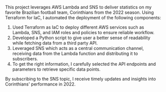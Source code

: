 This project leverages AWS Lambda and SNS to deliver statistics on my favorite Brazilian football team, Corinthians from the 2022 season. Using Terraform for IaC, I automated the deployment of the following components:

1. Used Terraform as IaC to deploy different AWS services such as Lambda, SNS, and IAM roles and policies to ensure reliable workflow.
2. Developed a Python script to give user a better sense of readability while fetching data from a third party API.
3. Leveraged SNS which acts as a central communication channel, receiving data from the Lambda function and distributing it to subscribers.
4. To get the right information, I carefully selected the API endpoints and parameters to retrieve specific data points.


By subscribing to the SNS topic, I receive timely updates and insights into Corinthians' performance in 2022.


